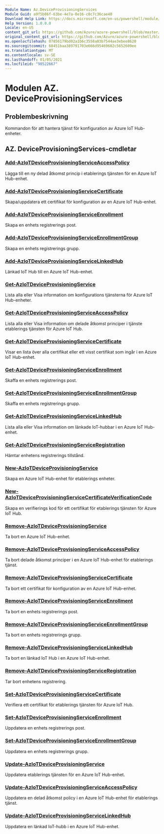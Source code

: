 ```yaml
---
Module Name: Az.DeviceProvisioningServices
Module Guid: a9f5b86f-63be-4e7a-8e16-c8c7c36cae40
Download Help Link: https://docs.microsoft.com/en-us/powershell/module/az.deviceprovisioningservices
Help Version: 1.0.0.0
Locale: en-US
content_git_url: https://github.com/Azure/azure-powershell/blob/master/src/DeviceProvisioningServices/DeviceProvisioningServices/help/Az.DeviceProvisioningServices.md
original_content_git_url: https://github.com/Azure/azure-powershell/blob/master/src/DeviceProvisioningServices/DeviceProvisioningServices/help/Az.DeviceProvisioningServices.md
ms.openlocfilehash: 07856179bd02a1b6c3558a03b7544ae3ebee8620
ms.sourcegitcommit: 68451baa389791703e666d95469602c5652609ee
ms.translationtype: MT
ms.contentlocale: sv-SE
ms.lasthandoff: 01/05/2021
ms.locfileid: "98522667"
---
```

# Modulen AZ. DeviceProvisioningServices
## Problembeskrivning
Kommandon för att hantera tjänst för konfiguration av Azure IoT Hub-enheter.

## AZ. DeviceProvisioningServices-cmdletar
### [Add-AzIoTDeviceProvisioningServiceAccessPolicy](Add-AzIoTDeviceProvisioningServiceAccessPolicy.md)
Lägga till en ny delad åtkomst princip i etablerings tjänsten för en Azure IoT Hub-enhet.

### [Add-AzIoTDeviceProvisioningServiceCertificate](Add-AzIoTDeviceProvisioningServiceCertificate.md)
Skapa/uppdatera ett certifikat för konfiguration av en Azure IoT Hub-enhet.

### [Add-AzIoTDeviceProvisioningServiceEnrollment](Add-AzIoTDeviceProvisioningServiceEnrollment.md)
Skapa en enhets registrerings post.

### [Add-AzIoTDeviceProvisioningServiceEnrollmentGroup](Add-AzIoTDeviceProvisioningServiceEnrollmentGroup.md)
Skapa en enhets registrerings grupp.

### [Add-AzIoTDeviceProvisioningServiceLinkedHub](Add-AzIoTDeviceProvisioningServiceLinkedHub.md)
Länkad IoT Hub till en Azure IoT Hub-enhet.

### [Get-AzIoTDeviceProvisioningService](Get-AzIoTDeviceProvisioningService.md)
Lista alla eller Visa information om konfigurations tjänsterna för Azure IoT Hub-enheter.

### [Get-AzIoTDeviceProvisioningServiceAccessPolicy](Get-AzIoTDeviceProvisioningServiceAccessPolicy.md)
Lista alla eller Visa information om delade åtkomst principer i tjänste etablerings tjänsten för Azure IoT Hub.

### [Get-AzIoTDeviceProvisioningServiceCertificate](Get-AzIoTDeviceProvisioningServiceCertificate.md)
Visar en lista över alla certifikat eller ett visst certifikat som ingår i en Azure IoT Hub-enhet.

### [Get-AzIoTDeviceProvisioningServiceEnrollment](Get-AzIoTDeviceProvisioningServiceEnrollment.md)
Skaffa en enhets registrerings post.

### [Get-AzIoTDeviceProvisioningServiceEnrollmentGroup](Get-AzIoTDeviceProvisioningServiceEnrollmentGroup.md)
Skaffa en enhets registrerings grupp.

### [Get-AzIoTDeviceProvisioningServiceLinkedHub](Get-AzIoTDeviceProvisioningServiceLinkedHub.md)
Lista alla eller Visa information om länkade IoT-hubbar i en Azure IoT Hub-enhet.

### [Get-AzIoTDeviceProvisioningServiceRegistration](Get-AzIoTDeviceProvisioningServiceRegistration.md)
Hämtar enhetens registrerings tillstånd.

### [New-AzIoTDeviceProvisioningService](New-AzIoTDeviceProvisioningService.md)
Skapa en Azure IoT Hub-enhet för etablerings enheter.

### [New-AzIoTDeviceProvisioningServiceCertificateVerificationCode](New-AzIoTDeviceProvisioningServiceCertificateVerificationCode.md)
Skapa en verifierings kod för ett certifikat för etablerings tjänsten för Azure IoT Hub.

### [Remove-AzIoTDeviceProvisioningService](Remove-AzIoTDeviceProvisioningService.md)
Ta bort en Azure IoT Hub-enhet.

### [Remove-AzIoTDeviceProvisioningServiceAccessPolicy](Remove-AzIoTDeviceProvisioningServiceAccessPolicy.md)
Ta bort delade åtkomst principer i en Azure IoT Hub-enhet för etablerings tjänst.

### [Remove-AzIoTDeviceProvisioningServiceCertificate](Remove-AzIoTDeviceProvisioningServiceCertificate.md)
Ta bort ett certifikat för konfiguration av en Azure IoT Hub-enhet.

### [Remove-AzIoTDeviceProvisioningServiceEnrollment](Remove-AzIoTDeviceProvisioningServiceEnrollment.md)
Ta bort en enhets registrerings post.

### [Remove-AzIoTDeviceProvisioningServiceEnrollmentGroup](Remove-AzIoTDeviceProvisioningServiceEnrollmentGroup.md)
Ta bort en enhets registrerings grupp.

### [Remove-AzIoTDeviceProvisioningServiceLinkedHub](Remove-AzIoTDeviceProvisioningServiceLinkedHub.md)
Ta bort en länkad IoT Hub i en Azure IoT Hub-enhet.

### [Remove-AzIoTDeviceProvisioningServiceRegistration](Remove-AzIoTDeviceProvisioningServiceRegistration.md)
Tar bort enhetens registrering.

### [Set-AzIoTDeviceProvisioningServiceCertificate](Set-AzIoTDeviceProvisioningServiceCertificate.md)
Verifiera ett certifikat för etablerings tjänsten för Azure IoT Hub.

### [Set-AzIoTDeviceProvisioningServiceEnrollment](Set-AzIoTDeviceProvisioningServiceEnrollment.md)
Uppdatera en enhets registrerings post.

### [Set-AzIoTDeviceProvisioningServiceEnrollmentGroup](Set-AzIoTDeviceProvisioningServiceEnrollmentGroup.md)
Uppdatera en enhets registrerings grupp.

### [Update-AzIoTDeviceProvisioningService](Update-AzIoTDeviceProvisioningService.md)
Uppdatera etablerings tjänsten för en Azure IoT Hub-enhet.

### [Update-AzIoTDeviceProvisioningServiceAccessPolicy](Update-AzIoTDeviceProvisioningServiceAccessPolicy.md)
Uppdatera en delad åtkomst policy i en Azure IoT Hub-enhet för etablerings tjänst.

### [Update-AzIoTDeviceProvisioningServiceLinkedHub](Update-AzIoTDeviceProvisioningServiceLinkedHub.md)
Uppdatera en länkad IoT-hubb i en Azure IoT Hub-enhet.

